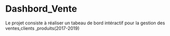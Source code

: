 # Dashbord_Vente
Le projet consiste à réaliser un tabeau de bord intéractif pour la gestion des ventes,clients ,produits(2017-2019)
